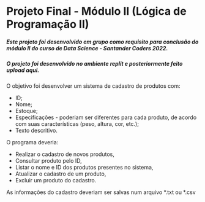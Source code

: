 # Projeto Final - Módulo II (Lógica de Programação II)

##### Este projeto foi desenvolvido em grupo como requisito para conclusão do módulo II do curso de Data Science - Santander Coders 2022.
##### O projeto foi desenvolvido no ambiente _replit_ e posteriormente feito upload aqui.

O objetivo foi desenvolver um sistema de cadastro de produtos com:

- ID;
- Nome;
- Estoque;
- Especificações - poderiam ser diferentes para cada produto, de acordo com suas características (peso, altura, cor, etc.);
- Texto descritivo.

O programa deveria:

- Realizar o cadastro de novos produtos,
- Consultar produto pelo ID,
- Listar o nome e ID dos produtos presentes no sistema,
- Atualizar o cadastro de um produto,
- Excluir um produto do cadastro.

As informações do cadastro deveriam ser salvas num arquivo *.txt ou *.csv
